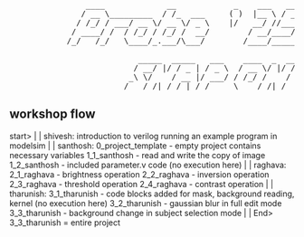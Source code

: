 <pre>
                ____             __            _    ___   ______       ______              
               / __ \_________  / /_  ___     ( )  |__ \ / ____/      / ____/___  ________ 
              / /_/ / ___/ __ \/ __ \/ _ \    |/   __/ //___ \       / /   / __ \/ ___/ _ \
             / ____/ /  / /_/ / /_/ /  __/        / __/____/ /      / /___/ /_/ / /  /  __/
            /_/   /_/   \____/_.___/\___/        /____/_____/       \____/\____/_/   \___/ 

                           _____  _____   ___    ____  _  __  _______ _________ 
                          / __/ |/ / _ | / _ \  / __ \/ |/ / / ___/ // /  _/ _ \
                         _\ \/    / __ |/ ___/ / /_/ /    / / /__/ _  // // ___/
                        /___/_/|_/_/ |_/_/     \____/_/|_/  \___/_//_/___/_/       
</pre>

## workshop flow
start>
    |
    |
shivesh:    introduction to verilog
            running an example program in modelsim
    |
    |
santhosh:   0_project_template  - empty project contains necessary variables
            1_1_santhosh        - read and write the copy of image
            1_2_santhosh        - included parameter.v code (no execution here)
    |
    |
raghava:    2_1_raghava         - brightness operation
            2_2_raghava         - inversion operation
            2_3_raghava         - threshold operation
            2_4_raghava         - contrast operation
    |
    |
tharunish:  3_1_tharunish       - code blocks added for mask, background reading, kernel (no execution here)
            3_2_tharunish       - gaussian blur in full edit mode
            3_3_tharunish       - background change in subject selection mode
    |
    |
End>        3_3_tharunish = entire project
